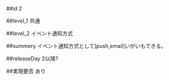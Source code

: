 ##id
2

##level_1
共通

##level_2
イベント通知方式

##summery
イベント通知方式として[push,email]いがいもできる。

##releaseDay
2以降?

##実現要否
あり

